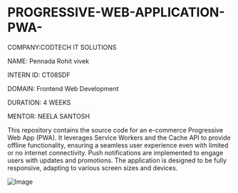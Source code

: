 # PROGRESSIVE-WEB-APPLICATION-PWA-

COMPANY:CODTECH IT SOLUTIONS

NAME: Pennada Rohit vivek

INTERN ID: CT08SDF

DOMAIN: Frontend Web Development

DURATION: 4 WEEKS

MENTOR: NEELA SANTOSH

This repository contains the source code for an e-commerce Progressive Web App (PWA). It leverages Service Workers and the Cache API to provide offline functionality, ensuring a seamless user experience even with limited or no internet connectivity. Push notifications are implemented to engage users with updates and promotions. The application is designed to be fully responsive, adapting to various screen sizes and devices.


![Image](https://github.com/user-attachments/assets/2e2d776b-954d-4183-b80e-7c3457a65334)
